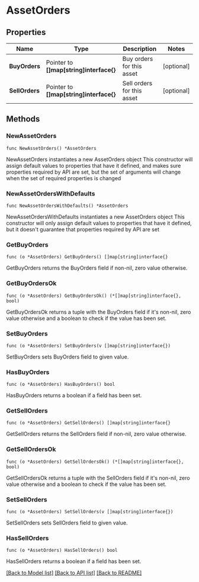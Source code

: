 # AssetOrders

## Properties

Name | Type | Description | Notes
------------ | ------------- | ------------- | -------------
**BuyOrders** | Pointer to **[]map[string]interface{}** | Buy orders for this asset | [optional] 
**SellOrders** | Pointer to **[]map[string]interface{}** | Sell orders for this asset | [optional] 

## Methods

### NewAssetOrders

`func NewAssetOrders() *AssetOrders`

NewAssetOrders instantiates a new AssetOrders object
This constructor will assign default values to properties that have it defined,
and makes sure properties required by API are set, but the set of arguments
will change when the set of required properties is changed

### NewAssetOrdersWithDefaults

`func NewAssetOrdersWithDefaults() *AssetOrders`

NewAssetOrdersWithDefaults instantiates a new AssetOrders object
This constructor will only assign default values to properties that have it defined,
but it doesn't guarantee that properties required by API are set

### GetBuyOrders

`func (o *AssetOrders) GetBuyOrders() []map[string]interface{}`

GetBuyOrders returns the BuyOrders field if non-nil, zero value otherwise.

### GetBuyOrdersOk

`func (o *AssetOrders) GetBuyOrdersOk() (*[]map[string]interface{}, bool)`

GetBuyOrdersOk returns a tuple with the BuyOrders field if it's non-nil, zero value otherwise
and a boolean to check if the value has been set.

### SetBuyOrders

`func (o *AssetOrders) SetBuyOrders(v []map[string]interface{})`

SetBuyOrders sets BuyOrders field to given value.

### HasBuyOrders

`func (o *AssetOrders) HasBuyOrders() bool`

HasBuyOrders returns a boolean if a field has been set.

### GetSellOrders

`func (o *AssetOrders) GetSellOrders() []map[string]interface{}`

GetSellOrders returns the SellOrders field if non-nil, zero value otherwise.

### GetSellOrdersOk

`func (o *AssetOrders) GetSellOrdersOk() (*[]map[string]interface{}, bool)`

GetSellOrdersOk returns a tuple with the SellOrders field if it's non-nil, zero value otherwise
and a boolean to check if the value has been set.

### SetSellOrders

`func (o *AssetOrders) SetSellOrders(v []map[string]interface{})`

SetSellOrders sets SellOrders field to given value.

### HasSellOrders

`func (o *AssetOrders) HasSellOrders() bool`

HasSellOrders returns a boolean if a field has been set.


[[Back to Model list]](../README.md#documentation-for-models) [[Back to API list]](../README.md#documentation-for-api-endpoints) [[Back to README]](../README.md)


